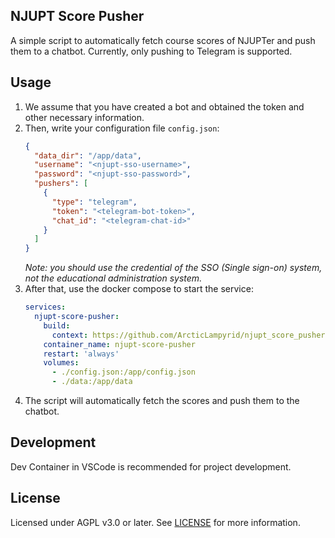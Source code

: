 ## NJUPT Score Pusher
A simple script to automatically fetch course scores of NJUPTer and push them to a chatbot. Currently, only pushing to Telegram is supported.

## Usage
1. We assume that you have created a bot and obtained the token and other necessary information.
2. Then, write your configuration file `config.json`:
   ```json
   {
     "data_dir": "/app/data",
     "username": "<njupt-sso-username>",
     "password": "<njupt-sso-password>",
     "pushers": [
       {
         "type": "telegram",
         "token": "<telegram-bot-token>",
         "chat_id": "<telegram-chat-id>"
       }
     ]
   }
   ```
   *Note: you should use the credential of the SSO (Single sign-on) system, not the educational administration system.*
3. After that, use the docker compose to start the service:
   ```yaml
   services:
     njupt-score-pusher:
       build:
         context: https://github.com/ArcticLampyrid/njupt_score_pusher.git
       container_name: njupt-score-pusher
       restart: 'always'
       volumes:
         - ./config.json:/app/config.json
         - ./data:/app/data
   ```
4. The script will automatically fetch the scores and push them to the chatbot.

## Development
Dev Container in VSCode is recommended for project development.

## License
Licensed under AGPL v3.0 or later. See [LICENSE](LICENSE.md) for more information.
